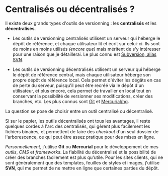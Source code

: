 # Centralisés ou décentralisés ?

Il existe deux grands types d'outils de versionning : les **centralisés** et les **décentralisés**.

* Les outils de versionning centralisés utilisent un serveur qui héberge le dépôt de référence, et chaque utilisateur lit et écrit sur celui-ci. Ils sont de moins en moins utilisés *(encore que)* mais méritent de s'y intéresser pour une raison que je détaillerai. Le plus connu est [Subversion, alias SVN](http://subversion.apache.org).

* Les outils de versionning décentralisés utilisent un serveur qui héberge le dépôt de référence central, mais chaque utilisateur héberge son propre dépôt de référence local. Cela permet d'éviter les dégâts en cas de perte du serveur, puisqu'il peut être recréé via le dépôt d'un utilisateur, et plus encore, cela permet de travailler en local tout en conservant la possibilité de versionner ses modifications, créer des branches, etc. Les plus connus sont [Git](http://git-scm.com) et [Mercurial/hg](http://mercurial.selenic.com).

La question se pose de choisir entre un outil centralisé ou décentralisé.

Si sur le papier, les outils décentralisés ont tous les avantages, il reste quelques cordes à l'arc des centralisés, qui gêrent plus facilement les fichiers binaires, et permettent de faire des *checkout* d'un seul dossier de l'arborescence, ce qui peut être assez pratique pour des mises en ligne.

*Personnellement*, j'utilise **Git** ou **Mercurial** pour le développement de mes *outils*, *CMS* et *frameworks*. La fiabilité du décentralisé et la possibilité de créer des branches facilement est plus qu'utile.
Pour les sites clients, qui ne sont généralement que des templates, feuilles de styles et images, j'utilise **SVN**, qui me permet de ne mettre en ligne que certaines parties du dépôt.
